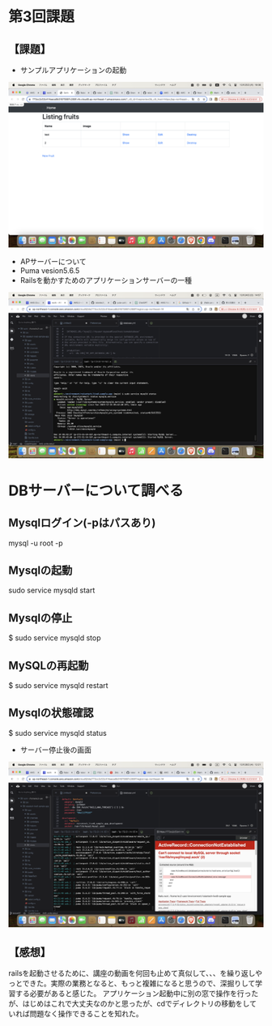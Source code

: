 # 第3回課題

## 【課題】
- サンプルアプリケーションの起動

![画像１](image/1.png)


- APサーバーについて
- Puma vesion5.6.5
- Railsを動かすためのアプリケーションサーバーの一種

![画像２](image/2.png)


# DBサーバーについて調べる

## Mysqlログイン(-pはパスあり)
mysql -u root -p
## Mysqlの起動
sudo service mysqld start
## Mysqlの停止
$ sudo service mysqld stop
## MySQLの再起動
$ sudo service mysqld restart
## Mysqlの状態確認
$ sudo service mysqld status

- サーバー停止後の画面

![画像３](image/3.png)


## 【感想】
railsを起動させるために、講座の動画を何回も止めて真似して、、、を繰り返しやっとできた。実際の業務となると、もっと複雑になると思うので、深掘りして学習する必要があると感じた。
アプリケーション起動中に別の窓で操作を行ったが、はじめはこれで大丈夫なのかと思ったが、cdでディレクトリの移動をしていれば問題なく操作できることを知れた。

